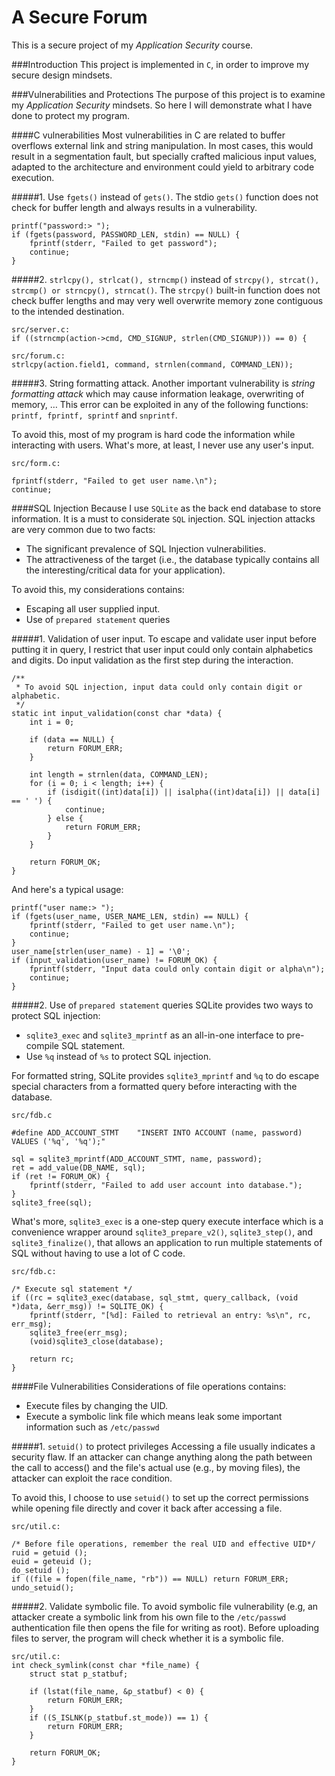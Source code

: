 A Secure Forum
===============

This is a secure project of my _Application Security_ course.

###Introduction
This project is implemented in `C`, in order to improve my secure design mindsets.

###Vulnerabilities and Protections
The purpose of this project is to examine my _Application Security_ mindsets. So here I will demonstrate what I have done to protect my program.

####C vulnerabilities
Most vulnerabilities in C are related to buffer overflows external link and string manipulation. In most cases, this would result in a segmentation fault, but specially crafted malicious input values, adapted to the architecture and environment could yield to arbitrary code execution.

#####1. Use `fgets()` instead of `gets()`.
The stdio `gets()` function does not check for buffer length and always results in a vulnerability.
```
printf("password:> ");
if (fgets(password, PASSWORD_LEN, stdin) == NULL) {
    fprintf(stderr, "Failed to get password");
    continue;
}
```

#####2. `strlcpy(), strlcat(), strncmp()` instead of `strcpy(), strcat(), strcmp() or strncpy(), strncat()`.
The `strcpy()`  built-in function does not check buffer lengths and may very well overwrite memory zone contiguous to the intended destination.
```
src/server.c:
if ((strncmp(action->cmd, CMD_SIGNUP, strlen(CMD_SIGNUP))) == 0) {

src/forum.c:
strlcpy(action.field1, command, strnlen(command, COMMAND_LEN));
```

#####3. String formatting attack.
Another important vulnerability is _string formatting attack_ which may cause information leakage, overwriting of memory, … This error can be exploited in any of the following functions: `printf, fprintf, sprintf` and `snprintf`.

To avoid this, most of my program is hard code the information while interacting with users. What's more, at least, I never use any user's input.

```
src/form.c:

fprintf(stderr, "Failed to get user name.\n");
continue;
```

####SQL Injection
Because I use `SQLite` as the back end database to store information. It is a must to considerate `SQL` injection. SQL injection attacks are very common due to two facts:
+ The significant prevalence of SQL Injection vulnerabilities.
+ The attractiveness of the target (i.e., the database typically contains all the interesting/critical data for your application).

To avoid this, my considerations contains:
+ Escaping all user supplied input.
+ Use of `prepared statement` queries

#####1. Validation of user input.
To escape and validate user input before putting it in query, I restrict that user input could only contain alphabetics and digits. Do input validation as the first step during the interaction.

```
/**
 * To avoid SQL injection, input data could only contain digit or alphabetic.
 */
static int input_validation(const char *data) {
    int i = 0;

    if (data == NULL) {
        return FORUM_ERR;
    }

    int length = strnlen(data, COMMAND_LEN);
    for (i = 0; i < length; i++) {
        if (isdigit((int)data[i]) || isalpha((int)data[i]) || data[i] == ' ') {
            continue;
        } else {
            return FORUM_ERR;
        }
    }

    return FORUM_OK;
}
```

And here's a typical usage:
```
printf("user name:> ");
if (fgets(user_name, USER_NAME_LEN, stdin) == NULL) {
    fprintf(stderr, "Failed to get user name.\n");
    continue;
}
user_name[strlen(user_name) - 1] = '\0';
if (input_validation(user_name) != FORUM_OK) {
    fprintf(stderr, "Input data could only contain digit or alpha\n");
    continue;
}
```

#####2. Use of `prepared statement` queries
SQLite provides two ways to protect SQL injection:
+ `sqlite3_exec` and `sqlite3_mprintf` as an all-in-one interface to pre-compile SQL statement.
+ Use `%q` instead of `%s` to protect SQL injection.

For formatted string, SQLite provides `sqlite3_mprintf` and `%q` to do escape special characters from a formatted query before interacting with the database.

```
src/fdb.c

#define ADD_ACCOUNT_STMT    "INSERT INTO ACCOUNT (name, password) VALUES ('%q', '%q');"

sql = sqlite3_mprintf(ADD_ACCOUNT_STMT, name, password);
ret = add_value(DB_NAME, sql);
if (ret != FORUM_OK) {
    fprintf(stderr, "Failed to add user account into database.");
}
sqlite3_free(sql);
```

What's more, `sqlite3_exec` is a one-step query execute interface which is a convenience wrapper around `sqlite3_prepare_v2()`, `sqlite3_step()`, and `sqlite3_finalize()`, that allows an application to run multiple statements of SQL without having to use a lot of C code.

```
src/fdb.c:

/* Execute sql statement */
if ((rc = sqlite3_exec(database, sql_stmt, query_callback, (void *)data, &err_msg)) != SQLITE_OK) {
    fprintf(stderr, "[%d]: Failed to retrieval an entry: %s\n", rc, err_msg);
    sqlite3_free(err_msg);
    (void)sqlite3_close(database);

    return rc;
}
```

####File Vulnerabilities
Considerations of file operations contains:
+ Execute files by changing the UID.
+ Execute a symbolic link file which means leak some important information such as `/etc/passwd`

#####1. `setuid()` to protect privileges
Accessing a file usually indicates a security flaw.  If an attacker can change anything along the path between the call to access() and the file's actual use (e.g., by moving files), the attacker can exploit the race condition.

To avoid this, I choose to use `setuid()` to set up the correct permissions while opening file directly and cover it back after
accessing a file.

```
src/util.c:

/* Before file operations, remember the real UID and effective UID*/
ruid = getuid ();
euid = geteuid ();
do_setuid ();
if ((file = fopen(file_name, "rb")) == NULL) return FORUM_ERR;
undo_setuid();
```
#####2. Validate symbolic file.
To avoid symbolic file vulnerability (e.g, an attacker create a symbolic link from his own file to the `/etc/passwd` authentication file then opens the file for writing as root). Before uploading files to server, the program will check whether it is a symbolic file.

```
src/util.c:
int check_symlink(const char *file_name) {
    struct stat p_statbuf;

    if (lstat(file_name, &p_statbuf) < 0) {
        return FORUM_ERR;
    }
    if ((S_ISLNK(p_statbuf.st_mode)) == 1) {
        return FORUM_ERR;
    }

    return FORUM_OK;
}
```
